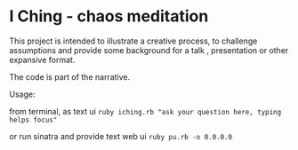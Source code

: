 # I Ching - chaos meditation

This project is intended to illustrate a creative process, to challenge assumptions and provide some background for a talk , presentation or other expansive format.

The code is part of the narrative.

Usage:

from terminal, as text ui 
```ruby iching.rb "ask your question here, typing helps focus"```

or run sinatra and provide text web ui
```ruby pu.rb -o 0.0.0.0 ```
